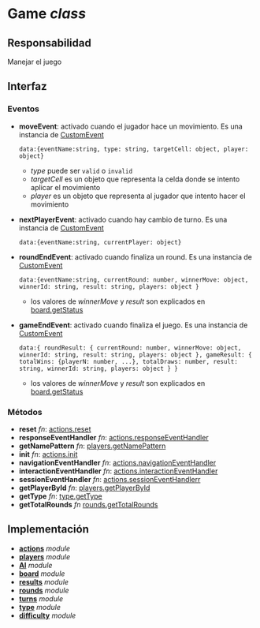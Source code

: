# Game _class_

## Responsabilidad

Manejar el juego

## Interfaz

### Eventos

-   **moveEvent**: activado cuando el jugador hace un movimiento. Es una instancia de [CustomEvent](../customEvent.md)

    ```
    data:{eventName:string, type: string, targetCell: object, player: object}
    ```

    -   _type_ puede ser `valid` o `invalid`
    -   _targetCell_ es un objeto que representa la celda donde se intento aplicar el movimiento
    -   _player_ es un objeto que representa al jugador que intento hacer el movimiento

-   **nextPlayerEvent**: activado cuando hay cambio de turno. Es una instancia de [CustomEvent](../customEvent.md)

    ```
    data:{eventName:string, currentPlayer: object}
    ```

-   **roundEndEvent**: activado cuando finaliza un round. Es una instancia de [CustomEvent](../customEvent.md)

    ```
    data:{eventName:string, currentRound: number, winnerMove: object, winnerId: string, result: string, players: object }
    ```

    -   los valores de _winnerMove_ y _result_ son explicados en [board.getStatus](./board.md#interfaz)

-   **gameEndEvent**: activado cuando finaliza el juego. Es una instancia de [CustomEvent](../customEvent.md)

    ```
    data:{ roundResult: { currentRound: number, winnerMove: object, winnerId: string, result: string, players: object }, gameResult: { totalWins: {playerN: number, ...}, totalDraws: number, result: string, winnerId: string, players: object } }
    ```
    -   los valores de _winnerMove_ y _result_ son explicados en [board.getStatus](./board.md#interfaz)

### Métodos

-   **reset** _fn_: [actions.reset](./actions.md#interfaz)
-   **responseEventHandler** _fn_: [actions.responseEventHandler](./actions.md#interfaz)
-   **getNamePattern** _fn_: [players.getNamePattern](./players.md#interfaz)
-   **init** _fn_: [actions.init](./actions.md#interfaz)
-   **navigationEventHandler** _fn_: [actions.navigationEventHandler](./actions.md#interfaz)
-   **interactionEventHandler** _fn_: [actions.interactionEventHandler](./actions.md#interfaz)
-   **sessionEventHandler** _fn_: [actions.sessionEventHandlerr](./actions.md#interfaz)
-   **getPlayerById** _fn_: [players.getPlayerById](./players.md#interfaz)
-   **getType** _fn_: [type.getType](./type.md#interfaz)
-   **getTotalRounds** _fn_ [rounds.getTotalRounds](./rounds.md#interfaz)

## Implementación

-   **[actions](./actions.md)** _module_
-   **[players](./players.md)** _module_
-   **[AI](./AI.md)** _module_
-   **[board](./board.md)** _module_
-   **[results](./results.md)** _module_
-   **[rounds](./rounds.md)** _module_
-   **[turns](./turns.md)** _module_
-   **[type](./type.md)** _module_
-   **[difficulty](./difficulty.md)** _module_
